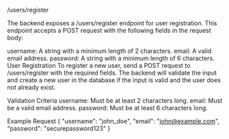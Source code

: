 /users/register  

The backend exposes a /users/register endpoint for user registration. This endpoint accepts a POST request with the following fields in the request body:

username: A string with a minimum length of 2 characters.
email: A valid email address.
password: A string with a minimum length of 6 characters.
User Registration
To register a new user, send a POST request to /users/register with the required fields. The backend will validate the input and create a new user in the database if the input is valid and the user does not already exist.

Validation Criteria
username: Must be at least 2 characters long.
email: Must be a valid email address.
password: Must be at least 6 characters long.

Example Request
{
  "username": "john_doe",
  "email": "john@example.com",
  "password": "securepassword123"
}